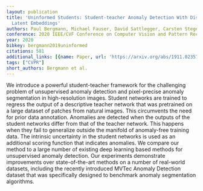 ```yaml
---
layout: publication
title: 'Uninformed Students: Student-teacher Anomaly Detection With Discriminative
  Latent Embeddings'
authors: Paul Bergmann, Michael Fauser, David Sattlegger, Carsten Steger
conference: 2020 IEEE/CVF Conference on Computer Vision and Pattern Recognition (CVPR)
year: 2020
bibkey: bergmann2019uninformed
citations: 581
additional_links: [{name: Paper, url: 'https://arxiv.org/abs/1911.02357'}]
tags: ["CVPR"]
short_authors: Bergmann et al.
---
```

We introduce a powerful student-teacher framework for the challenging problem
of unsupervised anomaly detection and pixel-precise anomaly segmentation in
high-resolution images. Student networks are trained to regress the output of a
descriptive teacher network that was pretrained on a large dataset of patches
from natural images. This circumvents the need for prior data annotation.
Anomalies are detected when the outputs of the student networks differ from
that of the teacher network. This happens when they fail to generalize outside
the manifold of anomaly-free training data. The intrinsic uncertainty in the
student networks is used as an additional scoring function that indicates
anomalies. We compare our method to a large number of existing deep learning
based methods for unsupervised anomaly detection. Our experiments demonstrate
improvements over state-of-the-art methods on a number of real-world datasets,
including the recently introduced MVTec Anomaly Detection dataset that was
specifically designed to benchmark anomaly segmentation algorithms.